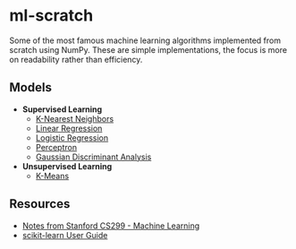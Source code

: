 # ml-scratch
Some of the most famous machine learning algorithms implemented from scratch using NumPy. These are simple implementations, the focus is more on readability rather than efficiency.

## Models
* **Supervised Learning**
  * [K-Nearest Neighbors](https://github.com/joaopaulq/ml-scratch/blob/main/models/knn.py) 
  * [Linear Regression](https://github.com/joaopaulq/ml-scratch/blob/main/models/linear_regression.py)
  * [Logistic Regression](https://github.com/joaopaulq/ml-scratch/blob/main/models/logistic_regression.py)
  * [Perceptron](https://github.com/joaopaulq/ml-scratch/blob/main/models/perceptron.py)
  * [Gaussian Discriminant Analysis](https://github.com/joaopaulq/ml-scratch/blob/main/models/gda.py)
* **Unsupervised Learning**
  * [K-Means](https://github.com/joaopaulq/ml-scratch/blob/main/models/kmeans.py)

## Resources
* [Notes from Stanford CS299 - Machine Learning](http://cs229.stanford.edu/notes2020fall/notes2020fall/)
* [scikit-learn User Guide](https://scikit-learn.org/stable/user_guide.html)
